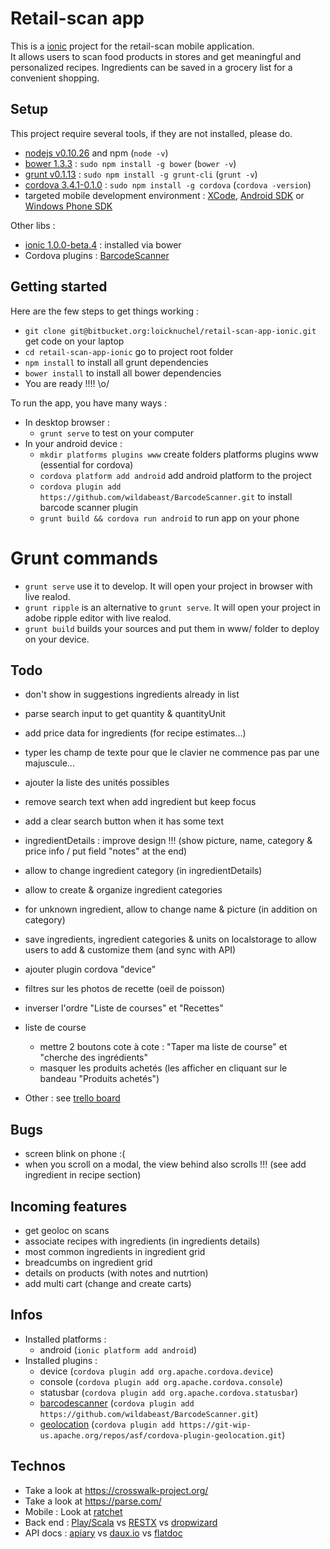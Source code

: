 # Retail-scan app

This is a [ionic](http://ionicframework.com/) project for the retail-scan mobile application.  
It allows users to scan food products in stores and get meaningful and personalized recipes. Ingredients can be saved in a grocery list for a convenient shopping.

## Setup

This project require several tools, if they are not installed, please do.

- [nodejs v0.10.26](http://nodejs.org/) and npm (`node -v`)
- [bower 1.3.3](http://bower.io/) : `sudo npm install -g bower` (`bower -v`)
- [grunt v0.1.13](http://gruntjs.com/getting-started) : `sudo npm install -g grunt-cli` (`grunt -v`)
- [cordova 3.4.1-0.1.0](https://cordova.apache.org/) : `sudo npm install -g cordova` (`cordova -version`)
- targeted mobile development environment : [XCode](https://developer.apple.com/xcode/), [Android SDK](http://developer.android.com/sdk/index.html) or [Windows Phone SDK](http://developer.windowsphone.com/en-us)

Other libs :

- [ionic 1.0.0-beta.4](http://ionicframework.com/) : installed via bower
- Cordova plugins : [BarcodeScanner](https://github.com/wildabeast/BarcodeScanner)

## Getting started

Here are the few steps to get things working :

- `git clone git@bitbucket.org:loicknuchel/retail-scan-app-ionic.git` get code on your laptop
- `cd retail-scan-app-ionic` go to project root folder
- `npm install` to install all grunt dependencies
- `bower install` to install all bower dependencies
- You are ready !!!! \o/

To run the app, you have many ways :

- In desktop browser :
    - `grunt serve` to test on your computer
- In your android device :
    - `mkdir platforms plugins www` create folders platforms plugins www (essential for cordova)
    - `cordova platform add android` add android platform to the project
    - `cordova plugin add https://github.com/wildabeast/BarcodeScanner.git` to install barcode scanner plugin
    - `grunt build && cordova run android` to run app on your phone

# Grunt commands

- `grunt serve` use it to develop. It will open your project in browser with live realod.
- `grunt ripple` is an alternative to `grunt serve`. It will open your project in adobe ripple editor with live realod.
- `grunt build` builds your sources and put them in www/ folder to deploy on your device.

## Todo

- don't show in suggestions ingredients already in list
- parse search input to get quantity & quantityUnit
- add price data for ingredients (for recipe estimates...)
- typer les champ de texte pour que le clavier ne commence pas par une majuscule...
- ajouter la liste des unités possibles
- remove search text when add ingredient but keep focus
- add a clear search button when it has some text
- ingredientDetails : improve design !!! (show picture, name, category & price info / put field "notes" at the end)
- allow to change ingredient category (in ingredientDetails)
- allow to create & organize ingredient categories
- for unknown ingredient, allow to change name & picture (in addition on category)
- save ingredients, ingredient categories & units on localstorage to allow users to add & customize them (and sync with API)
  
- ajouter plugin cordova "device"
- filtres sur les photos de recette (oeil de poisson)
- inverser l'ordre "Liste de courses" et "Recettes"
- liste de course
    - mettre 2 boutons cote à cote : "Taper ma liste de course" et "cherche des ingrédients"
    - masquer les produits achetés (les afficher en cliquant sur le bandeau "Produits achetés")
- Other : see [trello board](https://trello.com/b/fdodl9nl/retail-scan)

## Bugs

- screen blink on phone :(
- when you scroll on a modal, the view behind also scrolls !!! (see add ingredient in recipe section)

## Incoming features

- get geoloc on scans
- associate recipes with ingredients (in ingredients details)
- most common ingredients in ingredient grid
- breadcumbs on ingredient grid
- details on products (with notes and nutrtion)
- add multi cart (change and create carts)

## Infos

- Installed platforms :
    - android (```ionic platform add android```)
- Installed plugins :
    - device (```cordova plugin add org.apache.cordova.device```)
    - console (```cordova plugin add org.apache.cordova.console```)
    - statusbar (```cordova plugin add org.apache.cordova.statusbar```)
    - [barcodescanner](https://github.com/wildabeast/BarcodeScanner) (```cordova plugin add https://github.com/wildabeast/BarcodeScanner.git```)
    - [geolocation](https://cordova.apache.org/docs/en/3.0.0/cordova_geolocation_geolocation.md.html) (```cordova plugin add https://git-wip-us.apache.org/repos/asf/cordova-plugin-geolocation.git```)

## Technos

- Take a look at https://crosswalk-project.org/
- Take a look at https://parse.com/
- Mobile : Look at [ratchet](http://goratchet.com/)
- Back end : [Play/Scala](http://www.playframework.com/) vs [RESTX](http://restx.io/) vs [dropwizard](https://dropwizard.github.io/dropwizard/)
- API docs : [apiary](http://apiary.io/) vs [daux.io](http://daux.io/) vs [flatdoc](http://ricostacruz.com/flatdoc/)